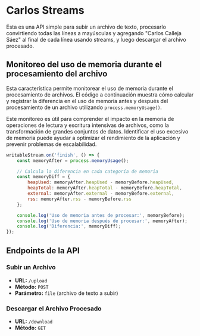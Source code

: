 # Carlos Streams

Esta es una API simple para subir un archivo de texto, procesarlo convirtiendo todas las líneas a mayúsculas y agregando "Carlos Calleja Sáez" al final de cada línea usando streams, y luego descargar el archivo procesado.


## Monitoreo del uso de memoria durante el procesamiento del archivo

Esta característica permite monitorear el uso de memoria durante el procesamiento de archivos. El código a continuación muestra cómo calcular y registrar la diferencia en el uso de memoria antes y después del procesamiento de un archivo utilizando `process.memoryUsage()`.

Este monitoreo es útil para comprender el impacto en la memoria de operaciones de lectura y escritura intensivas de archivos, como la transformación de grandes conjuntos de datos. Identificar el uso excesivo de memoria puede ayudar a optimizar el rendimiento de la aplicación y prevenir problemas de escalabilidad.

```javascript
writableStream.on('finish', () => {
    const memoryAfter = process.memoryUsage();

    // Calcula la diferencia en cada categoría de memoria
    const memoryDiff = {
        heapUsed: memoryAfter.heapUsed - memoryBefore.heapUsed,
        heapTotal: memoryAfter.heapTotal - memoryBefore.heapTotal,
        external: memoryAfter.external - memoryBefore.external,
        rss: memoryAfter.rss - memoryBefore.rss
    };

    console.log('Uso de memoria antes de procesar:', memoryBefore);
    console.log('Uso de memoria después de procesar:', memoryAfter);
    console.log('Diferencia:', memoryDiff);
});
```



## Endpoints de la API

### Subir un Archivo

- **URL:** `/upload`
- **Método:** `POST`
- **Parámetro:** `file` (archivo de texto a subir)

### Descargar el Archivo Procesado

- **URL:** `/download`
- **Método:** `GET`


